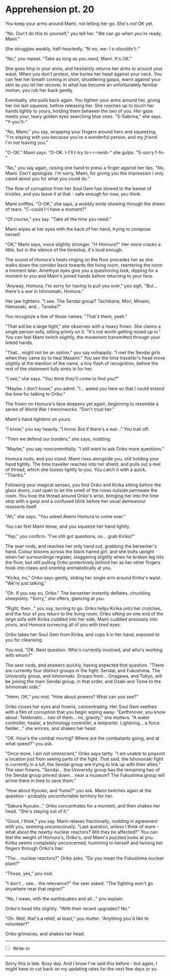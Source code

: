 # Apprehension pt. 20

You keep your arms around Mami, not letting her go. She's *not* OK yet.

"No. Don't do this to yourself," you tell her. "We can go when *you're* ready, Mami."

She struggles weakly, half-heartedly. "N-no, we- I s-shouldn't-"

"No," you repeat. "Take as long as you *need*, Mami. It's OK."

She goes limp in your arms, and hesitantly returns her arms to around your waist. When you don't protest, she buries her head against your neck. You can feel her breath coming in short, shuddering gasps, warm against your skin as you let her recover. In what has become an unfortunately familiar motion, you rub her back gently.

Eventually, she pulls back again. You tighten your arms around her, giving her ine last squeeze, before releasing her. She reaches up to touch her hands lightly to yours, holding them between the two of you. Her gaze meets your, teary golden eyes searching blue ones. "S-Sabrina," she says. "Y-you'll-"

"*No*, Mami," you say, wrapping your fingers around hers and squeezing. "I'm staying with you because you're a wonderful person, and my *friend*. I'm *not* leaving you."

"O-OK." Mami says. "O-OK. I-I'll t-try to r-r-remb-" she gulps. "S-sorry f-fo-"

"No," you say again, raising one hand to press a finger against her lips. "*No,* Mami. Don't apologize. *I'm* sorry, Mami, for giving you the impression I only cared about you for what you could do."

The flow of corruption from her Soul Gem has slowed to the barest of trickles, and you leave it at that - safe enough for now, you think.

Mami sniffles. "O-OK," she says, a wobbly smile showing through the sheen of tears. "C-could I-I have a moment?"

"Of course," you say. "Take all the time you need."

Mami wipes at her eyes with the back of her hand, trying to compose herself.

"OK," Mami says, voice slightly stronger. "H-Homura?" Her voice cracks a little, but in the silence of the timestop, it's loud enough.

The sound of Homura's heels ringing on the floor precedes her as she walks down the corridor back towards the living room, reentering the room a moment later. Amethyst eyes give you a questioning look, dipping for a moment to you and Mami's joined hands before returning to your face.

"Anyway, Homura, I'm sorry for having to pull you over," you sigh. "But... there's a war in Ishinomaki, Homura."

Her jaw tightens. "I see. The Sendai group? Tachibana, Mori, Minami, Hamasaki, and... Tanaka?"

You recognize a few of those names. "That's them, yeah."

"That will be a large fight," she observes with a heavy frown. She claims a single person sofa, sitting primly on it. "It's not worth getting mixed up in." You can feel Mami twitch slightly, the movement transmitted through your linked hands.

"That... might not be an option," you say unhappily. "I met the Sendai girls when they came by to heal Masami." You see the time traveller's head move slightly at the mention of the name, a tiny flash of recognition, before the rest of the statement fully sinks in for her.

"I see," she says. "You think they'll come to find you?"

"Maybe. I don't know," you admit. "I... asked you here so that I could extend the time for talking to Oriko."

The frown on Homura's face deepens yet again, beginning to resemble a series of World War I trenchworks. "Don't trust her."

Mami's hand tightens on yours.

"I know," you say heavily. "I know. But if there's a war..." You trail off.

"Then we defend our borders," she says, nodding.

"Maybe," you say noncommittally. "I still want to ask Oriko more questions."

Homura nods, and you stand. Mami rises alongside you, still holding your hand tightly. The time traveller reaches into her shield, and pulls out a reel of thread, which she tosses lightly to you. You catch it with a quick, "Thanks."

Following your magical senses, you find Oriko and Kirika sitting before the glass doors, cast open to let the smell of the roses outside permeate the room. You loop the thread around Oriko's wrist, bringing her into the time stop with a gasp and a confused blink before her usual demeanour reasserts itself.

"Ah," she says. "You asked Akemi Homura to come over."

You can feel Mami tense, and you squeeze her hand lightly.

"Yep," you confirm. "I've still got questions, so... grab Kirika?"

The seer nods, and reaches her only hand out, grabbing the berserker's hand. Colour blooms across the black haired girl, and she bolts upright when her surroundings register, staggering slightly when he broken leg hits the floor, but still pulling Oriko protectively behind her as her other fingers hook into claws and *snarling* animalistically at you.

"Kirika, no," Oriko says gently, sliding her single arm around Kirika's waist. "We're just talking."

"Oh. If you say so, Oriko." The berserker instantly deflates, chuckling sheepishly. "Sorry," she offers, glancing at you.

"Right, then..." you say, turning to go. Oriko helps Kirika onto her crutches, and the four of you return to the living room, Oriko sitting on one end of the large sofa with Kirika cuddled into her side, Mami cuddled anxiously into *yours*, and Homura surveying all of you with tired eyes.

Oriko takes her Soul Gem from Kirika, and cups it in her hand, exposed to you for cleansing.

You nod. "OK. Next question. Who's currently involved, and who's working with whom?"

The seer nods, and answers quickly, having expected that question. "There are currently four distinct groups in the fight. Sendai, and Fukushima. The University group, and Ishinomaki. Groups from... Onagawa, and Tokyo, will be joining the main Sendai group, in that order, and Osaki and Tome to the Ishinomaki side."

"Hmm, OK," you nod. "How about powers? What can you see?"

Oriko closes her eyes and frowns, concentrating. Her Soul Gem seethes with a film of corruption that you begin wiping away. "Earthmover, you know about. Telekinetic... *two* of them... no, gravity," she mutters. "A water controller, healer, a technology controller, a teleporter. Lightning... a force fielder..." she winces, and shakes her head.

"OK. How's the combat moving? Where are the combatants going, and at what speed?" you ask.

"Once more, I am not omniscient," Oriko says tartly. "I am unable to pinpoint a location just from seeing parts of the fight. That said, the Ishononaki fight is currently in a lull, the Sendai group are trying to link up with their allies." The seer frowns. "Sendai... the University group has the remaining two of the Sendai group pinned down... near a museum? The Fukushima group will arrive there in time to save them."

"How about Kyouko, and Yuma?" you ask. Mami twitches again at the question - probably uncomfortable territory for her.

"Sakura Kyouko..." Oriko concentrates for a moment, and then shakes her head. "She's staying out of it."

"Good, I think," you say. Mami relaxes fractionally, nodding in agreement with you, seeming unconsciously. "Last question, unless I think of more - what about the nearby nuclear reactors? Will they be affected?" You can feel the weight of Homura's, Oriko's, *and* Mami's puzzled looks at you. Kirika seems completely unconcerned, humming to herself and twining her fingers through Oriko's hair.

"The... nuclear reactors?" Oriko asks. "Do you mean the Fukushima nuclear plant?"

"Those, yes," you nod.

"I don't... see... the relevance?" the seer asked. "The fighting won't go anywhere near that region?"

"No, I mean, with the earthquakes and all..." you explain.

Oriko's head tilts slightly. "With their recent upgrades? No."

"Oh. Well, that's a relief, at least," you mutter. "Anything you'd like to volunteer?"

Oriko grimaces, and shakes her head.

---

- [ ] Write-in

---

Sorry this is late. Busy day. And I know I've said this before - but again, I might have to cut back on my updating rates for the next few days or so.

